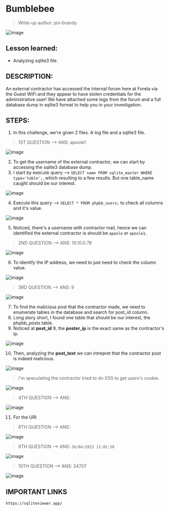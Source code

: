 # Bumblebee
> Write-up author: jon-brandy

![image](https://github.com/jon-brandy/hackthebox/assets/70703371/cff2ee5e-4bfa-4d5b-90e3-a45e4e3516bb)

## Lesson learned:
- Analyzing sqlite3 file.

## DESCRIPTION:
An external contractor has accessed the internal forum here at Forela via the Guest WiFi and they appear to have stolen credentials for the administrative user! 
We have attached some logs from the forum and a full database dump in sqlite3 format to help you in your investigation.

## STEPS:
1. In this challenge, we're given 2 files. A log file and a sqlite3 file.

> 1ST QUESTION --> ANS: apoole1

![image](https://github.com/jon-brandy/hackthebox/assets/70703371/e9d36caf-e15b-4127-ab16-45c2075aec86)


2. To get the username of the external contractor, we can start by accessing the sqlite3 database dump.
3. I start by execute query --> `SELECT name FROM sqlite_master WHERE type='table';`, which resulting to a few results. But one table_name caught should be our interest.

![image](https://github.com/jon-brandy/hackthebox/assets/70703371/3270e1cc-a16a-43ff-ac92-63564c0d6bc4)


4. Execute this query --> `SELECT * FROM phpbb_users;` to check all columns and it's value.

![image](https://github.com/jon-brandy/hackthebox/assets/70703371/2104f97d-4e3f-4b4b-a1f5-70cdcd54234f)


5. Noticed, there's a username with contractor mail, hence we can identified the external contractor is should be `apoole` or `apoole1`.


> 2ND QUESTION --> ANS: 10.10.0.78

![image](https://github.com/jon-brandy/hackthebox/assets/70703371/c5dbeb19-5a56-421c-b2f9-0829b2f68de3)


6. To identify the IP address, we need to just need to check the column value.


![image](https://github.com/jon-brandy/hackthebox/assets/70703371/9bb56ebc-37ab-4cbe-bb98-25be3fb1377c)


> 3RD QUESTION --> ANS: 9

![image](https://github.com/jon-brandy/hackthebox/assets/70703371/01042a85-d2b1-4942-923b-4837f7b1be44)


7. To find the malicious post that the contractor made, we need to enumerate tables in the database and search for post_id column.
8. Long story short, I found one table that should be our interest, the phpbb_posts table.
9. Noticed at **post_id** 9, the **poster_ip** is the exact same as the contractor's ip.

![image](https://github.com/jon-brandy/hackthebox/assets/70703371/e2526c1d-65c8-4486-bb38-0035d181e799)


10. Then, analyzing the **post_text** we can intrepret that the contractor post is indeed malicious.

![image](https://github.com/jon-brandy/hackthebox/assets/70703371/7c997bc2-b940-42e4-be3b-46e109590f7a)


> I'm speculating the contractor tried to do XSS to get users's cookie.

![image](https://github.com/jon-brandy/hackthebox/assets/70703371/76c970fe-926c-4942-b46f-f09cb43d0a36)


> 4TH QUESTION --> ANS:

![image](https://github.com/jon-brandy/hackthebox/assets/70703371/e33d8301-d2d9-4a0f-b0ca-771ed0325659)


11. For the URI

> 8TH QUESTION --> ANS:

![image](https://github.com/jon-brandy/hackthebox/assets/70703371/c617074b-b8a4-47b9-9084-c6d2fbd0a35b)



> 9TH QUESTION --> ANS: `26/04/2023 11:01:38`

![image](https://github.com/jon-brandy/hackthebox/assets/70703371/91f99521-2df8-455d-8838-cd26619e6331)


> 10TH QUESTION --> ANS: 34707

![image](https://github.com/jon-brandy/hackthebox/assets/70703371/a37aa44c-0402-432d-98c1-8235427a2d2f)


## IMPORTANT LINKS

```
https://sqliteviewer.app/
```

